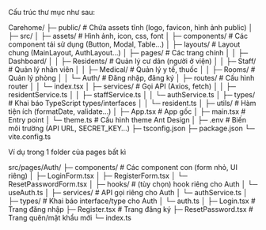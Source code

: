 Cấu trúc thư mục như sau:

Carehome/
├─ public/                 # Chứa assets tĩnh (logo, favicon, hình ảnh public)
│
├─ src/
│  ├─ assets/              # Hình ảnh, icon, css, font
│  ├─ components/          # Các component tái sử dụng (Button, Modal, Table…)
│  ├─ layouts/             # Layout chung (MainLayout, AuthLayout…)
│  ├─ pages/               # Các trang chính
│  │   ├─ Dashboard/
│  │   ├─ Residents/       # Quản lý cư dân (người ở viện)
│  │   ├─ Staff/           # Quản lý nhân viên
│  │   ├─ Medical/         # Quản lý y tế, thuốc
│  │   ├─ Rooms/           # Quản lý phòng
│  │   └─ Auth/            # Đăng nhập, đăng ký
│  ├─ routes/              # Cấu hình router
│  │   └─ index.tsx
│  ├─ services/            # Gọi API (Axios, fetch)
│  │   ├─ residentService.ts
│  │   ├─ staffService.ts
│  │   └─ authService.ts
│  ├─ types/               # Khai báo TypeScript types/interfaces
│  │   └─ resident.ts
│  ├─ utils/               # Hàm tiện ích (formatDate, validate…)
│  ├─ App.tsx              # App gốc
│  ├─ main.tsx             # Entry point
│  └─ theme.ts             # Cấu hình theme Ant Design
│
├─ .env                    # Biến môi trường (API URL, SECRET_KEY…)
├─ tsconfig.json
├─ package.json
└─ vite.config.ts

Ví dụ trong 1 folder của pages bất kì

src/pages/Auth/
├─ components/           # Các component con (form nhỏ, UI riêng)
│   ├─ LoginForm.tsx
│   ├─ RegisterForm.tsx
│   └─ ResetPasswordForm.tsx
│
├─ hooks/                # (tùy chọn) hook riêng cho Auth
│   └─ useAuth.ts
│
├─ services/             # API gọi riêng cho Auth
│   └─ authService.ts
│
├─ types/                # Khai báo interface/type cho Auth
│   └─ auth.ts
│
├─ Login.tsx             # Trang đăng nhập
├─ Register.tsx          # Trang đăng ký
├─ ResetPassword.tsx     # Trang quên/mật khẩu mới
└─ index.ts 